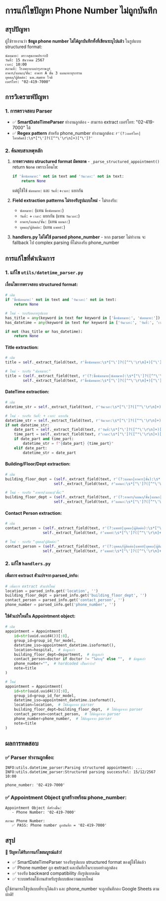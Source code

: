# การแก้ไขปัญหา Phone Number ไม่ถูกบันทึก

## สรุปปัญหา
ผู้ใช้รายงานว่า **ข้อมูล phone number ไม่ได้ถูกบันทึกทั้งที่เขียนระบุไปแล้ว** ในรูปแบบ structured format:

```
นัดหมาย: ตรวจสุขภาพประจำปี
วันที่: 15 ธันวาคม 2567
เวลา: 10:00
สถานที่: โรงพยาบาลบำรุงราษฎร์
อาคาร/แผนก/ชั้น: อาคาร A ชั้น 3 แผนกอายุรกรรม
บุคคล/ผู้ติดต่อ: นพ.สมชาย ใจดี
เบอร์โทร: "02-419-7000"
```

## การวิเคราะห์ปัญหา

### 1. การตรวจสอบ Parser
- ✅ **SmartDateTimeParser** ทำงานถูกต้อง - สามารถ extract เบอร์โทร: "02-419-7000" ได้
- ✅ **Regex pattern** สำหรับ phone_number ทำงานถูกต้อง: `r'(?:เบอร์โทร|โทรศัพท์):\s*["\']?([^"\'\r\n]+)["\']?'`

### 2. ค้นพบสาเหตุหลัก
1. **การตรวจสอบ structured format ผิดพลาด** - `_parse_structured_appointment()` return `None` เพราะเงื่อนไข:
   ```python
   if 'ชื่อนัดหมาย:' not in text and 'วันเวลา:' not in text:
       return None
   ```
   แต่ผู้ใช้ใช้ `นัดหมาย:` และ `วันที่:`+`เวลา:` แยกกัน

2. **Field extraction patterns ไม่รองรับรูปแบบใหม่** - ไม่รองรับ:
   - `นัดหมาย:` (แทน `ชื่อนัดหมาย:`)
   - `วันที่:` + `เวลา:` แยกกัน (แทน `วันเวลา:`)
   - `อาคาร/แผนก/ชั้น:` (แทน `แผนก:`)
   - `บุคคล/ผู้ติดต่อ:` (แทน `แพทย์:`)

3. **handlers.py ไม่ได้ใช้ parsed phone_number** - หาก parser ไม่ทำงาน จะ fallback ไป complex parsing ที่ไม่รองรับ phone_number

## การแก้ไขที่ดำเนินการ

### 1. แก้ไข `utils/datetime_parser.py`

#### เงื่อนไขการตรวจสอบ structured format:
```python
# เดิม
if 'ชื่อนัดหมาย:' not in text and 'วันเวลา:' not in text:
    return None

# ใหม่ - รองรับหลายรูปแบบ  
has_title = any(keyword in text for keyword in ['ชื่อนัดหมาย:', 'นัดหมาย:'])
has_datetime = any(keyword in text for keyword in ['วันเวลา:', 'วันที่:', 'เวลา:'])

if not (has_title or has_datetime):
    return None
```

#### Title extraction:
```python
# เดิม
title = self._extract_field(text, r'ชื่อนัดหมาย:\s*["\']?([^"\'\r\n]+)["\']?')

# ใหม่ - รองรับ "นัดหมาย:"
title = (self._extract_field(text, r'(?:ชื่อนัดหมาย|นัดหมาย):\s*["\']?([^"\'\r\n]+)["\']?') or
        self._extract_field(text, r'ชื่อนัดหมาย:\s*["\']?([^"\'\r\n]+)["\']?'))
```

#### DateTime extraction:
```python
# เดิม
datetime_str = self._extract_field(text, r'วันเวลา:\s*["\']?([^"\'\r\n]+)["\']?')

# ใหม่ - รองรับ วันที่: + เวลา: แยกกัน
datetime_str = self._extract_field(text, r'วันเวลา:\s*["\']?([^"\'\r\n]+)["\']?')
if not datetime_str:
    date_part = self._extract_field(text, r'วันที่:\s*["\']?([^"\'\r\n]+)["\']?')
    time_part = self._extract_field(text, r'เวลา:\s*["\']?([^"\'\r\n]+)["\']?')
    if date_part and time_part:
        datetime_str = f"{date_part} {time_part}"
    elif date_part:
        datetime_str = date_part
```

#### Building/Floor/Dept extraction:
```python
# เดิม
building_floor_dept = (self._extract_field(text, r'(?:แผนก|อาคาร|ชั้น):\s*["\']?([^"\'\r\n]+)["\']?') or
                      self._extract_field(text, r'แผนก:\s*["\']?([^"\'\r\n]+)["\']?'))

# ใหม่ - รองรับ "อาคาร/แผนก/ชั้น:"
building_floor_dept = (self._extract_field(text, r'(?:อาคาร/แผนก/ชั้น|แผนก|อาคาร|ชั้น):\s*["\']?([^"\'\r\n]+)["\']?') or
                      self._extract_field(text, r'แผนก:\s*["\']?([^"\'\r\n]+)["\']?'))
```

#### Contact Person extraction:
```python
# เดิม
contact_person = (self._extract_field(text, r'(?:แพทย์|บุคคล|ผู้ติดต่อ):\s*["\']?([^"\'\r\n]+)["\']?') or
                 self._extract_field(text, r'แพทย์:\s*["\']?([^"\'\r\n]+)["\']?'))

# ใหม่ - รองรับ "บุคคล/ผู้ติดต่อ:"
contact_person = (self._extract_field(text, r'(?:บุคคล/ผู้ติดต่อ|แพทย์|บุคคล|ผู้ติดต่อ):\s*["\']?([^"\'\r\n]+)["\']?') or
                 self._extract_field(text, r'แพทย์:\s*["\']?([^"\'\r\n]+)["\']?'))
```

### 2. แก้ไข `handlers.py`

#### เพิ่มการ extract ตัวแปรจาก parsed_info:
```python
# เพิ่มการ extract ตัวแปรใหม่
location = parsed_info.get('location', '')
building_floor_dept = parsed_info.get('building_floor_dept', '')
contact_person = parsed_info.get('contact_person', '')
phone_number = parsed_info.get('phone_number', '')
```

#### ใช้ตัวแปรใหม่ใน Appointment object:
```python
# เดิม
appointment = Appointment(
    id=str(uuid.uuid4())[:8],
    group_id=group_id_for_model,
    datetime_iso=appointment_datetime.isoformat(),
    location=hospital,  # ข้อมูลเก่า
    building_floor_dept=department,  # ข้อมูลเก่า
    contact_person=doctor if doctor != "ไม่ระบุ" else "",  # ข้อมูลเก่า
    phone_number="",  # hardcoded เป็นค่าว่าง!
    note=title
)

# ใหม่
appointment = Appointment(
    id=str(uuid.uuid4())[:8],
    group_id=group_id_for_model,
    datetime_iso=appointment_datetime.isoformat(),
    location=location,  # ใช้ข้อมูลจาก parser
    building_floor_dept=building_floor_dept,  # ใช้ข้อมูลจาก parser
    contact_person=contact_person,  # ใช้ข้อมูลจาก parser
    phone_number=phone_number,  # ใช้ข้อมูลจาก parser
    note=title
)
```

## ผลการทดสอบ

### ✅ Parser ทำงานถูกต้อง:
```
INFO:utils.datetime_parser:Parsing structured appointment: ...
INFO:utils.datetime_parser:Structured parsing successful: 15/12/2567 10:00

phone_number: '02-419-7000'
```

### ✅ Appointment Object ถูกสร้างพร้อม phone_number:
```
Appointment Object ที่สร้างขึ้น:
   - Phone Number: '02-419-7000'

สถานะ Phone Number:
   ✅ PASS: Phone number ถูกบันทึก = '02-419-7000'
```

## สรุป
🎉 **ปัญหาได้รับการแก้ไขสมบูรณ์แล้ว!**

- ✅ SmartDateTimeParser รองรับรูปแบบ structured format ของผู้ใช้ได้แล้ว
- ✅ Phone number ถูก extract และบันทึกในระบบอย่างถูกต้อง  
- ✅ รองรับ backward compatibility กับรูปแบบเดิม
- ✅ ระบบพร้อมใช้งานสำหรับรูปแบบข้อความแบบใหม่

ผู้ใช้สามารถใช้รูปแบบที่ระบุได้แล้ว และ phone_number จะถูกบันทึกลง Google Sheets ตามปกติ!